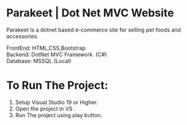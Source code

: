 # Parakeet | Dot Net MVC Website
 Parakeet Is a dotnet based e-commerce site for selling pet foods and accessories.
 
 FrontEnd: HTML,CSS,Bootstrap
 <br>Backend: DotNet MVC Framework. (C#)
 <br>Database: MSSQL (Local)
 
 # To Run The Project:
 1. Setup Visual Studio 19 or Higher.
 2. Open the project in VS .
 3. Run The project using play button.
